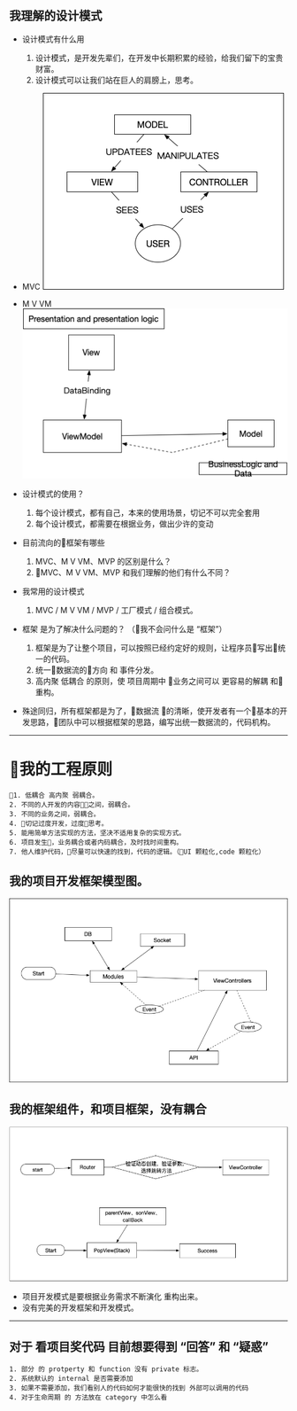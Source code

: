 
## 我理解的设计模式
* 设计模式有什么用
    1. 设计模式，是开发先辈们，在开发中长期积累的经验，给我们留下的宝贵财富。
    2. 设计模式可以让我们站在巨人的肩膀上，思考。
* MVC
    <img src="./images/share0/mvc.png"/>
* M V VM
    <img src="./images/share0/mvvm.png">
* 设计模式的使用？
    1. 每个设计模式，都有自己，本来的使用场景，切记不可以完全套用
    2. 每个设计模式，都需要在根据业务，做出少许的变动
* 目前流向的框架有哪些
   1. MVC、M V VM、MVP 的区别是什么？
   2. MVC、M V VM、MVP 和我们理解的他们有什么不同？
* 我常用的设计模式
    1. MVC / M V VM / MVP / 工厂模式 / 组合模式。

* 框架 是为了解决什么问题的？ （我不会问什么是 “框架”）
  1. 框架是为了让整个项目，可以按照已经约定好的规则，让程序员写出统一的代码。
  2. 统一数据流的方向 和 事件分发。
  3. 高内聚 低耦合 的原则，使 项目周期中 业务之间可以 更容易的解耦 和 重构。
  



* 殊途同归，所有框架都是为了，数据流 的清晰，使开发者有一个基本的开发思路，团队中可以根据框架的思路，编写出统一数据流的，代码机构。
  
***
# 我的工程原则
    1. 低耦合 高内聚 弱耦合。
    2. 不同的人开发的内容之间，弱耦合。
    3. 不同的业务之间，弱耦合。
    4. 切记过度开发，过度思考。
    5. 能用简单方法实现的方法，坚决不适用复杂的实现方式。
    6. 项目发生，业务耦合或者内码耦合，及时找时间重构。
    7. 他人维护代码，尽量可以快速的找到，代码的逻辑。（UI 颗粒化,code 颗粒化）

## 我的项目开发框架模型图。

<img src="./images/share0/history_design_struct.png">

## 我的框架组件，和项目框架，没有耦合
  <img src="./images/share0/widgets.png">

* 项目开发模式是要根据业务需求不断演化 重构出来。
* 没有完美的开发框架和开发模式。
***
## 对于 看项目奖代码 目前想要得到 “回答” 和 “疑惑”
    1. 部分 的 protperty 和 function 没有 private 标志。
    2. 系统默认的 internal 是否需要添加
    3. 如果不需要添加，我们看别人的代码如何才能很快的找到 外部可以调用的代码
    4. 对于生命周期 的 方法放在 category 中怎么看